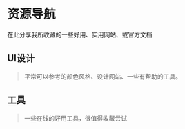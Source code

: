 # 资源导航

在此分享我所收藏的一些好用、实用网站、或官方文档

<script setup>
  import cssNav from '../../favorites/css.ts'
  import toolNav from '../../favorites/tool.ts'
  import operateNav from '../../favorites/operate.ts'
  import regexNav from '../../favorites/regex.ts'
  import toyNav from '../../favorites/toy.ts'
  import materialNav from '../../favorites/material.ts'
  import tutorialNav from '../../favorites/tutorial.ts'
  import interviewNav from '../../favorites/interview.ts'
  import uiNav from '../../favorites/ui.ts'
</script>

## UI设计
> 平常可以参考的颜色风格、设计网站、一些有帮助的工具。
<NavCard :navData=uiNav />

## 工具
> 一些在线的好用工具，很值得收藏尝试
<NavCard :navData=toolNav />



